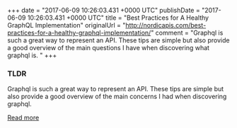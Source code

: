 +++
date = "2017-06-09 10:26:03.431 +0000 UTC"
publishDate = "2017-06-09 10:26:03.431 +0000 UTC"
title = "Best Practices for A Healthy GraphQL Implementation"
originalUrl = "http://nordicapis.com/best-practices-for-a-healthy-graphql-implementation/"
comment = "Graphql is such a great way to represent an API. These tips are simple but also provide a good overview of the main questions I have when discovering what graphql is. "
+++

### TLDR

Graphql is such a great way to represent an API. These tips are simple but also provide a good overview of the main concerns I had when discovering graphql.

[Read more](http://nordicapis.com/best-practices-for-a-healthy-graphql-implementation/)
